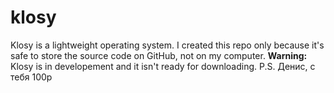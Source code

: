 # klosy
Klosy is a lightweight operating system. I created this repo only because it's safe to store the source code on GitHub, not on my computer.
**Warning:** Klosy is in developement and it isn't ready for downloading.
P.S. Денис, с тебя 100р
